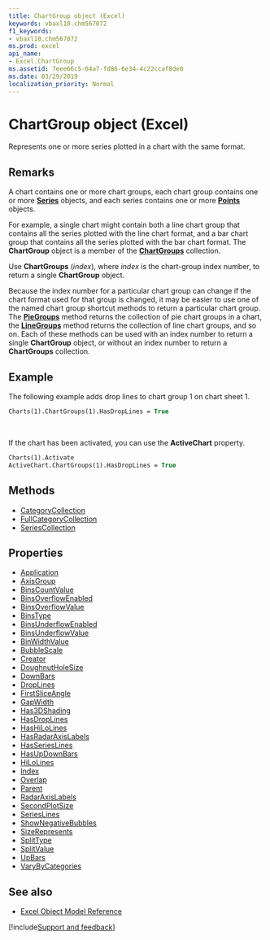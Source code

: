 ```yaml
---
title: ChartGroup object (Excel)
keywords: vbaxl10.chm567072
f1_keywords:
- vbaxl10.chm567072
ms.prod: excel
api_name:
- Excel.ChartGroup
ms.assetid: 7eee66c5-04a7-fd86-6e34-4c22ccaf8de0
ms.date: 03/29/2019
localization_priority: Normal
---
```



# ChartGroup object (Excel)

Represents one or more series plotted in a chart with the same format.


## Remarks

A chart contains one or more chart groups, each chart group contains one or more **[Series](Excel.Series(object).md)** objects, and each series contains one or more **[Points](Excel.Point(object).md)** objects. 

For example, a single chart might contain both a line chart group that contains all the series plotted with the line chart format, and a bar chart group that contains all the series plotted with the bar chart format. The **ChartGroup** object is a member of the **[ChartGroups](Excel.ChartGroups(object).md)** collection.

Use **ChartGroups** (_index_), where _index_ is the chart-group index number, to return a single **ChartGroup** object.

Because the index number for a particular chart group can change if the chart format used for that group is changed, it may be easier to use one of the named chart group shortcut methods to return a particular chart group. The **[PieGroups](excel.piegroups.md)** method returns the collection of pie chart groups in a chart, the **[LineGroups](excel.linegroups.md)** method returns the collection of line chart groups, and so on. Each of these methods can be used with an index number to return a single **ChartGroup** object, or without an index number to return a **ChartGroups** collection.


## Example

The following example adds drop lines to chart group 1 on chart sheet 1.

```vb
Charts(1).ChartGroups(1).HasDropLines = True
```

<br/>

If the chart has been activated, you can use the **ActiveChart** property.

```vb
Charts(1).Activate 
ActiveChart.ChartGroups(1).HasDropLines = True
```


## Methods

- [CategoryCollection](Excel.chartgroup.categorycollection.md)
- [FullCategoryCollection](Excel.chartgroup.fullcategorycollection.md)
- [SeriesCollection](Excel.ChartGroup.SeriesCollection.md)

## Properties

- [Application](Excel.ChartGroup.Application.md)
- [AxisGroup](Excel.ChartGroup.AxisGroup.md)
- [BinsCountValue](Excel.chartgroup.binscountvalue.md)
- [BinsOverflowEnabled](Excel.chartgroup.binsoverflowenabled.md)
- [BinsOverflowValue](Excel.chartgroup.binsoverflowvalue.md)
- [BinsType](Excel.chartgroup.binstype.md)
- [BinsUnderflowEnabled](Excel.chartgroup.binsunderflowenabled.md)
- [BinsUnderflowValue](Excel.chartgroup.binsunderflowvalue.md)
- [BinWidthValue](Excel.chartgroup.binwidthvalue.md)
- [BubbleScale](Excel.ChartGroup.BubbleScale.md)
- [Creator](Excel.ChartGroup.Creator.md)
- [DoughnutHoleSize](Excel.ChartGroup.DoughnutHoleSize.md)
- [DownBars](Excel.ChartGroup.DownBars.md)
- [DropLines](Excel.ChartGroup.DropLines.md)
- [FirstSliceAngle](Excel.ChartGroup.FirstSliceAngle.md)
- [GapWidth](Excel.ChartGroup.GapWidth.md)
- [Has3DShading](Excel.ChartGroup.Has3DShading.md)
- [HasDropLines](Excel.ChartGroup.HasDropLines.md)
- [HasHiLoLines](Excel.ChartGroup.HasHiLoLines.md)
- [HasRadarAxisLabels](Excel.ChartGroup.HasRadarAxisLabels.md)
- [HasSeriesLines](Excel.ChartGroup.HasSeriesLines.md)
- [HasUpDownBars](Excel.ChartGroup.HasUpDownBars.md)
- [HiLoLines](Excel.ChartGroup.HiLoLines.md)
- [Index](Excel.ChartGroup.Index.md)
- [Overlap](Excel.ChartGroup.Overlap.md)
- [Parent](Excel.ChartGroup.Parent.md)
- [RadarAxisLabels](Excel.ChartGroup.RadarAxisLabels.md)
- [SecondPlotSize](Excel.ChartGroup.SecondPlotSize.md)
- [SeriesLines](Excel.ChartGroup.SeriesLines.md)
- [ShowNegativeBubbles](Excel.ChartGroup.ShowNegativeBubbles.md)
- [SizeRepresents](Excel.ChartGroup.SizeRepresents.md)
- [SplitType](Excel.ChartGroup.SplitType.md)
- [SplitValue](Excel.ChartGroup.SplitValue.md)
- [UpBars](Excel.ChartGroup.UpBars.md)
- [VaryByCategories](Excel.ChartGroup.VaryByCategories.md)


## See also

- [Excel Object Model Reference](overview/Excel/object-model.md)

[!include[Support and feedback](~/includes/feedback-boilerplate.md)]